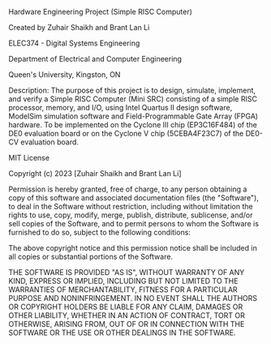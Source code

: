 Hardware Engineering Project (Simple RISC Computer)
  
  Created by Zuhair Shaikh and Brant Lan Li 
  
  ELEC374 - Digital Systems Engineering
  
  Department of Electrical and Computer Engineering
  
  Queen's University, Kingston, ON
  
  Description: The purpose of this project is to design, simulate, implement, and verify a Simple RISC Computer (Mini SRC)
  consisting of a simple RISC processor, memory, and I/O, using Intel Quartus II design software, ModelSim simulation software and Field-Programmable Gate Array (FPGA) hardware. To be implemented on the Cyclone III chip (EP3C16F484) of the DE0 evaluation     board or on the Cyclone V chip (5CEBA4F23C7) of the DE0-CV evaluation board.


  MIT License

  Copyright (c) 2023 [Zuhair Shaikh and Brant Lan Li] 

  Permission is hereby granted, free of charge, to any person obtaining a copy
  of this software and associated documentation files (the "Software"), to deal
  in the Software without restriction, including without limitation the rights
  to use, copy, modify, merge, publish, distribute, sublicense, and/or sell
  copies of the Software, and to permit persons to whom the Software is
  furnished to do so, subject to the following conditions:

  The above copyright notice and this permission notice shall be included in all
  copies or substantial portions of the Software.

  THE SOFTWARE IS PROVIDED "AS IS", WITHOUT WARRANTY OF ANY KIND, EXPRESS OR
  IMPLIED, INCLUDING BUT NOT LIMITED TO THE WARRANTIES OF MERCHANTABILITY,
  FITNESS FOR A PARTICULAR PURPOSE AND NONINFRINGEMENT. IN NO EVENT SHALL THE
  AUTHORS OR COPYRIGHT HOLDERS BE LIABLE FOR ANY CLAIM, DAMAGES OR OTHER
  LIABILITY, WHETHER IN AN ACTION OF CONTRACT, TORT OR OTHERWISE, ARISING FROM,
  OUT OF OR IN CONNECTION WITH THE SOFTWARE OR THE USE OR OTHER DEALINGS IN THE
  SOFTWARE.
